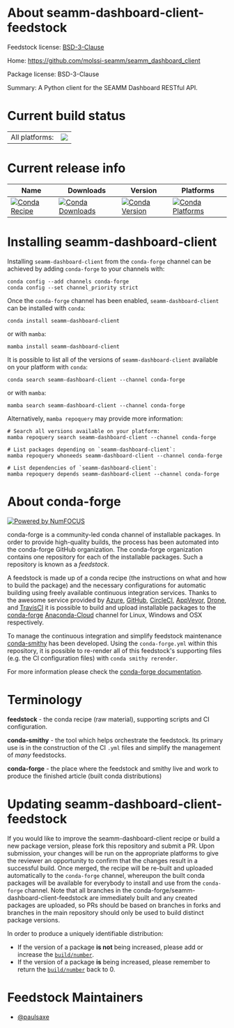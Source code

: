About seamm-dashboard-client-feedstock
======================================

Feedstock license: [BSD-3-Clause](https://github.com/conda-forge/seamm-dashboard-client-feedstock/blob/main/LICENSE.txt)

Home: https://github.com/molssi-seamm/seamm_dashboard_client

Package license: BSD-3-Clause

Summary: A Python client for the SEAMM Dashboard RESTful API.

Current build status
====================


<table><tr><td>All platforms:</td>
    <td>
      <a href="https://dev.azure.com/conda-forge/feedstock-builds/_build/latest?definitionId=17303&branchName=main">
        <img src="https://dev.azure.com/conda-forge/feedstock-builds/_apis/build/status/seamm-dashboard-client-feedstock?branchName=main">
      </a>
    </td>
  </tr>
</table>

Current release info
====================

| Name | Downloads | Version | Platforms |
| --- | --- | --- | --- |
| [![Conda Recipe](https://img.shields.io/badge/recipe-seamm--dashboard--client-green.svg)](https://anaconda.org/conda-forge/seamm-dashboard-client) | [![Conda Downloads](https://img.shields.io/conda/dn/conda-forge/seamm-dashboard-client.svg)](https://anaconda.org/conda-forge/seamm-dashboard-client) | [![Conda Version](https://img.shields.io/conda/vn/conda-forge/seamm-dashboard-client.svg)](https://anaconda.org/conda-forge/seamm-dashboard-client) | [![Conda Platforms](https://img.shields.io/conda/pn/conda-forge/seamm-dashboard-client.svg)](https://anaconda.org/conda-forge/seamm-dashboard-client) |

Installing seamm-dashboard-client
=================================

Installing `seamm-dashboard-client` from the `conda-forge` channel can be achieved by adding `conda-forge` to your channels with:

```
conda config --add channels conda-forge
conda config --set channel_priority strict
```

Once the `conda-forge` channel has been enabled, `seamm-dashboard-client` can be installed with `conda`:

```
conda install seamm-dashboard-client
```

or with `mamba`:

```
mamba install seamm-dashboard-client
```

It is possible to list all of the versions of `seamm-dashboard-client` available on your platform with `conda`:

```
conda search seamm-dashboard-client --channel conda-forge
```

or with `mamba`:

```
mamba search seamm-dashboard-client --channel conda-forge
```

Alternatively, `mamba repoquery` may provide more information:

```
# Search all versions available on your platform:
mamba repoquery search seamm-dashboard-client --channel conda-forge

# List packages depending on `seamm-dashboard-client`:
mamba repoquery whoneeds seamm-dashboard-client --channel conda-forge

# List dependencies of `seamm-dashboard-client`:
mamba repoquery depends seamm-dashboard-client --channel conda-forge
```


About conda-forge
=================

[![Powered by
NumFOCUS](https://img.shields.io/badge/powered%20by-NumFOCUS-orange.svg?style=flat&colorA=E1523D&colorB=007D8A)](https://numfocus.org)

conda-forge is a community-led conda channel of installable packages.
In order to provide high-quality builds, the process has been automated into the
conda-forge GitHub organization. The conda-forge organization contains one repository
for each of the installable packages. Such a repository is known as a *feedstock*.

A feedstock is made up of a conda recipe (the instructions on what and how to build
the package) and the necessary configurations for automatic building using freely
available continuous integration services. Thanks to the awesome service provided by
[Azure](https://azure.microsoft.com/en-us/services/devops/), [GitHub](https://github.com/),
[CircleCI](https://circleci.com/), [AppVeyor](https://www.appveyor.com/),
[Drone](https://cloud.drone.io/welcome), and [TravisCI](https://travis-ci.com/)
it is possible to build and upload installable packages to the
[conda-forge](https://anaconda.org/conda-forge) [Anaconda-Cloud](https://anaconda.org/)
channel for Linux, Windows and OSX respectively.

To manage the continuous integration and simplify feedstock maintenance
[conda-smithy](https://github.com/conda-forge/conda-smithy) has been developed.
Using the ``conda-forge.yml`` within this repository, it is possible to re-render all of
this feedstock's supporting files (e.g. the CI configuration files) with ``conda smithy rerender``.

For more information please check the [conda-forge documentation](https://conda-forge.org/docs/).

Terminology
===========

**feedstock** - the conda recipe (raw material), supporting scripts and CI configuration.

**conda-smithy** - the tool which helps orchestrate the feedstock.
                   Its primary use is in the construction of the CI ``.yml`` files
                   and simplify the management of *many* feedstocks.

**conda-forge** - the place where the feedstock and smithy live and work to
                  produce the finished article (built conda distributions)


Updating seamm-dashboard-client-feedstock
=========================================

If you would like to improve the seamm-dashboard-client recipe or build a new
package version, please fork this repository and submit a PR. Upon submission,
your changes will be run on the appropriate platforms to give the reviewer an
opportunity to confirm that the changes result in a successful build. Once
merged, the recipe will be re-built and uploaded automatically to the
`conda-forge` channel, whereupon the built conda packages will be available for
everybody to install and use from the `conda-forge` channel.
Note that all branches in the conda-forge/seamm-dashboard-client-feedstock are
immediately built and any created packages are uploaded, so PRs should be based
on branches in forks and branches in the main repository should only be used to
build distinct package versions.

In order to produce a uniquely identifiable distribution:
 * If the version of a package **is not** being increased, please add or increase
   the [``build/number``](https://docs.conda.io/projects/conda-build/en/latest/resources/define-metadata.html#build-number-and-string).
 * If the version of a package **is** being increased, please remember to return
   the [``build/number``](https://docs.conda.io/projects/conda-build/en/latest/resources/define-metadata.html#build-number-and-string)
   back to 0.

Feedstock Maintainers
=====================

* [@paulsaxe](https://github.com/paulsaxe/)

